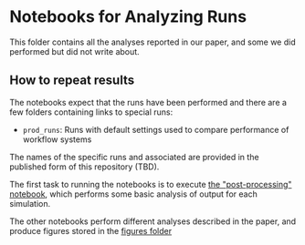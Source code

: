 # Notebooks for Analyzing Runs

This folder contains all the analyses reported in our paper, and some we did performed but did not write about.

## How to repeat results

The notebooks expect that the runs have been performed and there are a few folders containing links to special runs:

- `prod_runs`: Runs with default settings used to compare performance of workflow systems

The names of the specific runs and associated are provided in the published form of this repository (TBD).

The first task to running the notebooks is to execute [the "post-processing" notebook](./0_post-process-runs.ipynb), which performs some basic analysis of output for each simulation.

The other notebooks perform different analyses described in the paper, and produce figures stored in the [figures folder](./figures)

